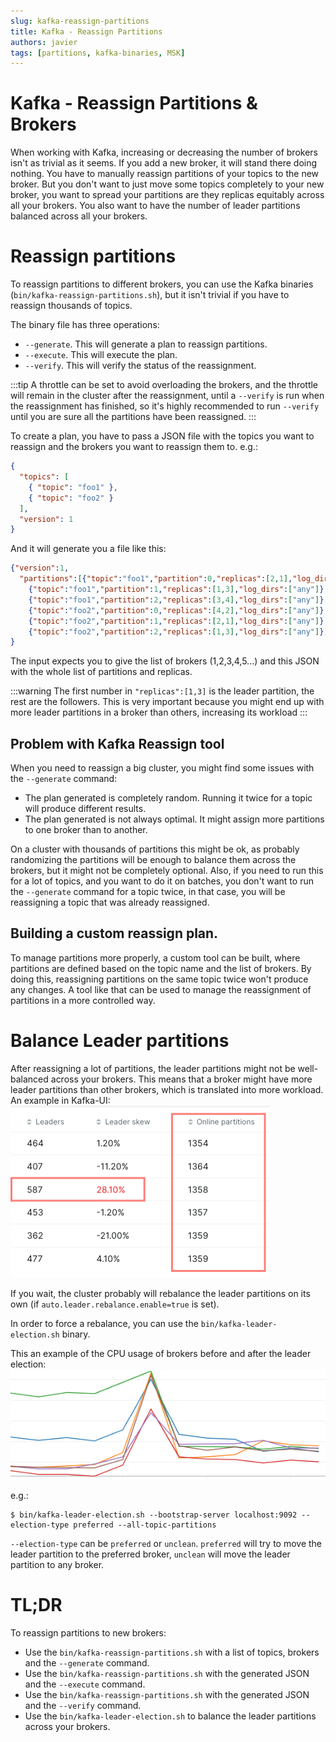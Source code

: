 ```yaml
---
slug: kafka-reassign-partitions
title: Kafka - Reassign Partitions
authors: javier
tags: [partitions, kafka-binaries, MSK]
---
```


# Kafka - Reassign Partitions & Brokers

When working with Kafka, increasing or decreasing the number of brokers isn't as trivial as it seems. If you add a new broker, 
it will stand there doing nothing. You have to manually reassign partitions of your topics to the new broker. 
But you don't want to just move some topics completely to your new broker, you want to spread your partitions are they replicas equitably across all your brokers. 
You also want to have the number of leader partitions balanced across all your brokers.

# Reassign partitions
To reassign partitions to different brokers, you can use the Kafka binaries (`bin/kafka-reassign-partitions.sh`), 
but it isn't trivial if you have to reassign thousands of topics.

The binary file has three operations: 
- `--generate`. This will generate a plan to reassign partitions.
- `--execute`. This will execute the plan.
- `--verify`. This will verify the status of the reassignment.

:::tip
A throttle can be set to avoid overloading the brokers, and the throttle will remain in the cluster after the reassignment, 
until a `--verify` is run when the reassignment has finished, so it's highly recommended to run `--verify` 
until you are sure all the partitions have been reassigned.
:::


To create a plan, you have to pass a JSON file with the topics you want to reassign and the brokers you want to reassign them to.
e.g.: 
```json
{
  "topics": [
    { "topic": "foo1" },
    { "topic": "foo2" }
  ],
  "version": 1
}
```
And it will generate you a file like this:
```json
{"version":1,
  "partitions":[{"topic":"foo1","partition":0,"replicas":[2,1],"log_dirs":["any"]},
    {"topic":"foo1","partition":1,"replicas":[1,3],"log_dirs":["any"]},
    {"topic":"foo1","partition":2,"replicas":[3,4],"log_dirs":["any"]},
    {"topic":"foo2","partition":0,"replicas":[4,2],"log_dirs":["any"]},
    {"topic":"foo2","partition":1,"replicas":[2,1],"log_dirs":["any"]},
    {"topic":"foo2","partition":2,"replicas":[1,3],"log_dirs":["any"]}]
}
```
The input expects you to give the list of brokers (1,2,3,4,5...) and this JSON with the whole list of partitions and replicas.

:::warning
The first number in `"replicas":[1,3]` is the leader partition, the rest are the followers. 
This is very important because you might end up with more leader partitions in a broker than others, increasing its workload
:::

## Problem with Kafka Reassign tool

When you need to reassign a big cluster, you might find some issues with the `--generate` command:

- The plan generated is completely random. Running it twice for a topic will produce different results.
- The plan generated is not always optimal. It might assign more partitions to one broker than to another.

On a cluster with thousands of partitions this might be ok, as probably randomizing the partitions will be enough to balance them across the brokers,
but it might not be completely optional.
Also, if you need to run this for a lot of topics, and you want to do it on batches, you don't want to run the `--generate` command for a topic twice, 
in that case, you will be reassigning a topic that was already reassigned.

## Building a custom reassign plan.

To manage partitions more properly, a custom tool can be built, where partitions are defined based on the topic name and the list of brokers. 
By doing this, reassigning partitions on the same topic twice won't produce any changes. A tool like that can be used to manage the reassignment of partitions in a more controlled way.

# Balance Leader partitions
After reassigning a lot of partitions, the leader partitions might not be well-balanced across your brokers. 
This means that a broker might have more leader partitions than other brokers, which is translated into more workload.
An example in Kafka-UI:
![img.png](unbalanced-leaders.png)

If you wait, the cluster probably will rebalance the leader partitions on its own (if `auto.leader.rebalance.enable=true` is set).

In order to force a rebalance, you can use the `bin/kafka-leader-election.sh` binary.

This an example of the CPU usage of brokers before and after the leader election:
![img.png](cpu.png)

e.g.:
```shell
$ bin/kafka-leader-election.sh --bootstrap-server localhost:9092 --election-type preferred --all-topic-partitions
```
`--election-type` can be `preferred` or `unclean`. `preferred` will try to move the leader partition to the preferred broker, `unclean` will move the leader partition to any broker.


# TL;DR

To reassign partitions to new brokers:

- Use the `bin/kafka-reassign-partitions.sh` with a list of topics, brokers and the `--generate` command.
- Use the `bin/kafka-reassign-partitions.sh` with the generated JSON and the `--execute` command.
- Use the `bin/kafka-reassign-partitions.sh` with the generated JSON and the `--verify` command.
- Use the `bin/kafka-leader-election.sh` to balance the leader partitions across your brokers.













